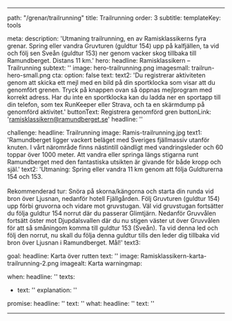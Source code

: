 ---

path: "/grenar/trailrunning"
title: Trailrunning
order: 3
subtitle: 
templateKey: tools

meta: 
  description: 'Utmaning trailrunning, en av Ramisklassikerns fyra grenar. Spring eller vandra Gruvturen (guldtur 154) upp på kalfjällen, ta vid och följ sen Sveån (guldtur 153) ner genom vacker skog tillbaka till Ramundberget. Distans 11 km.'
hero:
  headline: Ramisklassikern – Trailrunning
  subtext: ''
  image: hero-trailrunning.png
  imagesmall: trailrun-hero-small.png
  cta:
    option: false
    text:
    text2: 'Du registrerar aktiviteten genom att skicka ett mejl med en bild på din sportklocka som visar att du genomfört grenen. Tryck på knappen ovan så öppnas mejlprogram med korrekt adress. Har du inte en sportklocka kan du ladda ner en sportapp till din telefon, som tex RunKeeper eller Strava, och ta en skärmdump på genomförd aktivitet.' 
    buttonText: Registrera genomförd gren
    buttonLink: 'ramisklassikern@ramundberget.se'
    headline: ''

challenge:
  headline: Trail&shy;running
  image: Ramis-trailrunning.jpg
  text1: 'Ramundberget ligger vackert beläget med Sveriges fjällmassiv utanför knuten. I vårt närområde finns nästintill oändligt med vandringsleder och 60 toppar över 1000 meter. Att vandra eller springa längs stigarna runt Ramundberget med den fantastiska utsikten är givande för både kropp och själ.' 
  text2: 'Utmaning: Spring eller vandra 11 km genom att följa Guldturerna 154 och 153.<br><br>Rekommenderad tur: Snöra på skorna/kängorna och starta din runda vid bron över Ljusnan, nedanför hotell Fjällgården. Följ Gruvturen (guldtur 154) upp förbi gruvorna och vidare mot gruvstugan. Väl vid gruvstugan fortsätter du följa guldtur 154 norrut där du passerar Glimtjärn. Nedanför Gruvvålen fortsätt öster mot Djupdalsvallen där du nu stigen väster ut över Gruvvålen för att så småningom komma till guldtur 153 (Sveån). Ta vid denna led och följ den norrut, nu skall du följa denna guldtur tills den leder dig tillbaka vid bron över Ljusnan i Ramundberget. Mål!'
  text3:

goal:
  headline: Karta över rutten
  text: '' 
  image: Ramisklassikern-karta-trailrunning-2.png
  imagealt: Karta
  warningmap: 

when:
  headline: ''
  texts:
  - text: ''
    explanation: ''

 
promise:
  headline: ''
  text: ''
what:
  headline: ''
  text: ''

---